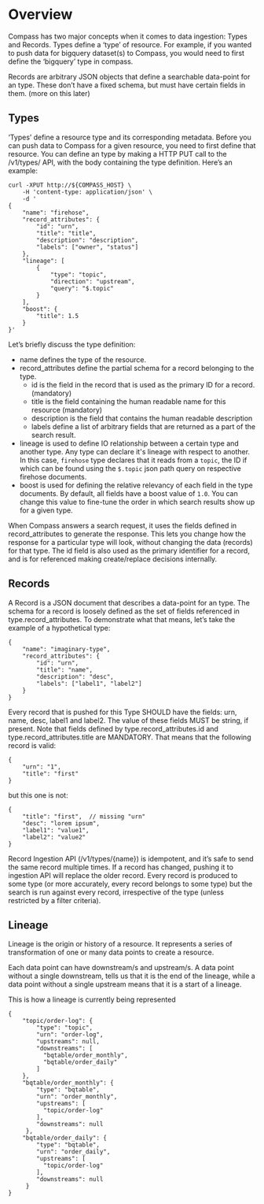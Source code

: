 # Overview

Compass has two major concepts when it comes to data ingestion: Types and Records. Types define a ‘type’ of resource. For example, if you wanted to push data for bigquery dataset\(s\) to Compass, you would need to first define the ‘bigquery’ type in compass.

Records are arbitrary JSON objects that define a searchable data-point for an type. These don’t have a fixed schema, but must have certain fields in them. \(more on this later\)

## Types

‘Types’ define a resource type and its corresponding metadata. Before you can push data to Compass for a given resource, you need to first define that resource. You can define an type by making a HTTP PUT call to the /v1/types/ API, with the body containing the type definition. Here’s an example:

```text
curl -XPUT http://${COMPASS_HOST} \
    -H 'content-type: application/json' \
    -d '
{
    "name": "firehose",
    "record_attributes": {
        "id": "urn",
        "title": "title",
        "description": "description",
        "labels": ["owner", "status"]
    },
    "lineage": [
        {
            "type": "topic",
            "direction": "upstream",
            "query": "$.topic"
        }
    ],
    "boost": {
        "title": 1.5
    }
}'
```

Let’s briefly discuss the type definition:

* name defines the type of the resource.
* record\_attributes define the partial schema for a record belonging to the type. 
  * id is the field in the record that is used as the primary ID for a record. \(mandatory\)
  * title is the field containing the human readable name for this resource \(mandatory\)
  * description is the field that contains the human readable description
  * labels define a list of arbitrary fields that are returned as a part of the search result. 
* lineage is used to define IO relationship between a certain type and another type. Any type can declare it's lineage with respect to another. In this case, `firehose` type declares that it reads from a `topic`, the ID if which can be found using the `$.topic` json path query on respective firehose documents.
* boost is used for defining the relative relevancy of each field in the type documents. By default, all fields have a boost value of `1.0`. You can change this value to fine-tune the order in which search results show up for a given type.

When Compass answers a search request, it uses the fields defined in record\_attributes to generate the response. This lets you change how the response for a particular type will look, without changing the data \(records\) for that type. The id field is also used as the primary identifier for a record, and is for referenced making create/replace decisions internally.

## Records

A Record is a JSON document that describes a data-point for an type. The schema for a record is loosely defined as the set of fields referenced in type.record\_attributes. To demonstrate what that means, let’s take the example of a hypothetical type:

```text
{
    "name": "imaginary-type",
    "record_attributes": {
        "id": "urn",
        "title": "name",
        "description": "desc",
        "labels": ["label1", "label2"]
    }
}
```

Every record that is pushed for this Type SHOULD have the fields: urn, name, desc, label1 and label2. The value of these fields MUST be string, if present. Note that fields defined by type.record\_attributes.id and type.record\_attributes.title are MANDATORY. That means that the following record is valid:

```text
{
    "urn": "1",
    "title": "first"
}
```

but this one is not:

```text
{
    "title": "first",  // missing "urn"
    "desc": "lorem ipsum",
    "label1": "value1",
    "label2": "value2"
}
```

Record Ingestion API \(/v1/types/{name}\) is idempotent, and it’s safe to send the same record multiple times. If a record has changed, pushing it to ingestion API will replace the older record. Every record is produced to some type \(or more accurately, every record belongs to some type\) but the search is run against every record, irrespective of the type \(unless restricted by a filter criteria\).

## Lineage

Lineage is the origin or history of a resource. It represents a series of transformation of one or many data points to create a resource.

Each data point can have downstream/s and upstream/s. A data point without a single downstream, tells us that it is the end of the lineage, while a data point without a single upstream means that it is a start of a lineage.

This is how a lineage is currently being represented

```text
{
    "topic/order-log": {
        "type": "topic",
        "urn": "order-log",
        "upstreams": null,
        "downstreams": [
          "bqtable/order_monthly",
          "bqtable/order_daily"
        ]
    },
    "bqtable/order_monthly": {
        "type": "bqtable",
        "urn": "order_monthly",
        "upstreams": [
          "topic/order-log"
        ],
        "downstreams": null
     },
    "bqtable/order_daily": {
        "type": "bqtable",
        "urn": "order_daily",
        "upstreams": [
          "topic/order-log"
        ],
        "downstreams": null
     }
}
```

